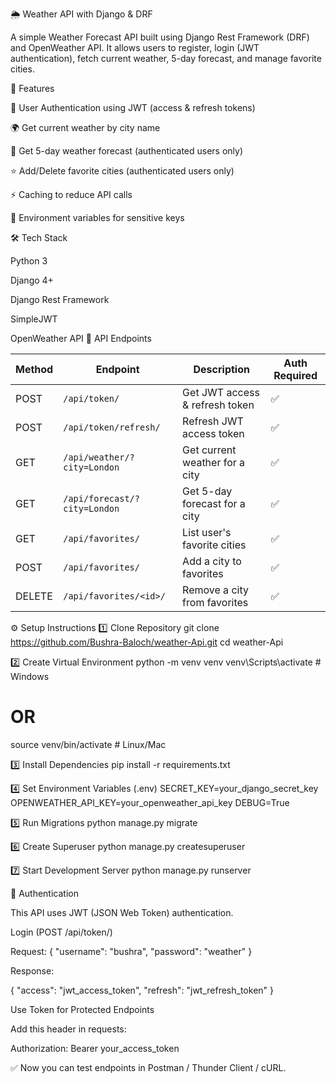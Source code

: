 🌦️ Weather API with Django & DRF

A simple Weather Forecast API built using Django Rest Framework (DRF) and OpenWeather API.
It allows users to register, login (JWT authentication), fetch current weather, 5-day forecast, and manage favorite cities.

🚀 Features

🔐 User Authentication using JWT (access & refresh tokens)

🌍 Get current weather by city name

📅 Get 5-day weather forecast (authenticated users only)

⭐ Add/Delete favorite cities (authenticated users only)

⚡ Caching to reduce API calls

🔑 Environment variables for sensitive keys

🛠️ Tech Stack

Python 3

Django 4+

Django Rest Framework

SimpleJWT

OpenWeather API
📂 API Endpoints

| Method | Endpoint                     | Description                    | Auth Required |
| ------ | ---------------------------- | ------------------------------ | ------------- |
| POST   | `/api/token/`                | Get JWT access & refresh token | ✅              |
| POST   | `/api/token/refresh/`        | Refresh JWT access token       | ✅              |
| GET    | `/api/weather/?city=London`  | Get current weather for a city | ✅              |
| GET    | `/api/forecast/?city=London` | Get 5-day forecast for a city  | ✅              |
| GET    | `/api/favorites/`            | List user's favorite cities    | ✅              |
| POST   | `/api/favorites/`            | Add a city to favorites        | ✅              |
| DELETE | `/api/favorites/<id>/`       | Remove a city from favorites   | ✅              |

⚙️ Setup Instructions
1️⃣ Clone Repository
git clone https://github.com/Bushra-Baloch/weather-Api.git
cd weather-Api

2️⃣ Create Virtual Environment
python -m venv venv
venv\Scripts\activate   # Windows
# OR
source venv/bin/activate  # Linux/Mac

3️⃣ Install Dependencies
pip install -r requirements.txt

4️⃣ Set Environment Variables (.env)
SECRET_KEY=your_django_secret_key
OPENWEATHER_API_KEY=your_openweather_api_key
DEBUG=True

5️⃣ Run Migrations
python manage.py migrate

6️⃣ Create Superuser
python manage.py createsuperuser

7️⃣ Start Development Server
python manage.py runserver

🔑 Authentication

This API uses JWT (JSON Web Token) authentication.

Login (POST /api/token/)

Request:
{
  "username": "bushra",
  "password": "weather"
}


Response:

{
  "access": "jwt_access_token",
  "refresh": "jwt_refresh_token"
}

Use Token for Protected Endpoints

Add this header in requests:

Authorization: Bearer your_access_token


✅ Now you can test endpoints in Postman / Thunder Client / cURL.
